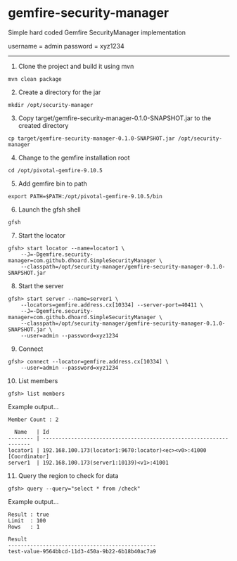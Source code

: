 # gemfire-security-manager

Simple hard coded Gemfire SecurityManager implementation

username = admin
password = xyz1234

----

1. Clone the project and build it using mvn
```
mvn clean package
```
2. Create a directory for the jar
```
mkdir /opt/security-manager
```
3. Copy target/gemfire-security-manager-0.1.0-SNAPSHOT.jar to the created directory
```
cp target/gemfire-security-manager-0.1.0-SNAPSHOT.jar /opt/security-manager
```
4. Change to the gemfire installation root
```
cd /opt/pivotal-gemfire-9.10.5
``` 
5. Add gemfire bin to path
```
export PATH=$PATH:/opt/pivotal-gemfire-9.10.5/bin
```
6. Launch the gfsh shell
```
gfsh
```
7. Start the locator
```
gfsh> start locator --name=locator1 \
    --J=-Dgemfire.security-manager=com.github.dhoard.SimpleSecurityManager \
    --classpath=/opt/security-manager/gemfire-security-manager-0.1.0-SNAPSHOT.jar
```
8. Start the server
```
gfsh> start server --name=server1 \
    --locators=gemfire.address.cx[10334] --server-port=40411 \
    --J=-Dgemfire.security-manager=com.github.dhoard.SimpleSecurityManager \
    --classpath=/opt/security-manager/gemfire-security-manager-0.1.0-SNAPSHOT.jar \
    --user=admin --password=xyz1234
```
9. Connect
```
gfsh> connect --locator=gemfire.address.cx[10334] \
    --user=admin --password=xyz1234
```
10. List members
```
gfsh> list members
```
Example output...
```  
Member Count : 2
  
  Name   | Id
-------- | ------------------------------------------------------------------
locator1 | 192.168.100.173(locator1:9670:locator)<ec><v0>:41000 [Coordinator]
server1  | 192.168.100.173(server1:10139)<v1>:41001
```  
11. Query the region to check for data
```
gfsh> query --query="select * from /check"  
```
Example output...
```
Result : true
Limit  : 100
Rows   : 1

Result
-----------------------------------------------
test-value-9564bbcd-11d3-450a-9b22-6b18b40ac7a9
```
